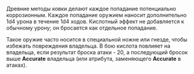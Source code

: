Древние методы ковки делают каждое попадание потенциально коррозионным. Каждое попадание оружием наносит дополнительно 1d4 урона в течение 1d4 ходов. Кислотный эффект не добавляется к обычному урону; он бросается как отдельное попадание.

Такое оружие часто носится в специальной ножне или гнезде, чтобы избежать повреждения владельца. В бою кислота повлияет на владельца, если результат броска атаки - 20, а последующий бросок выше **Accurate** владельца (или атрибута, заменяющего **Accurate** в атаках).